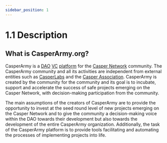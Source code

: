 ```yaml
---
sidebar_position: 1
---
```


# 1.1 Description

## What is CasperArmy.org?

CasperArmy is a <a href="https://docs.casperarmy.org/docs/PRODUCTS%20AND%20SERVICES/2.2%20DAO">DAO</a> <a href="https://docs.casperarmy.org/docs/PRODUCTS%20AND%20SERVICES/2.3%20Venture%20Capital">VC</a>  <a href="https://casper.army">platform</a> for the <a href="https://casper.network">Casper Network</a> community.  The CasperArmy community and all its activities are independent from external entities such as <a href="https://casperlabs.io">CasperLabs</a> and the <a href="https://casper.network/network/blog/meet-the-casper-association">Casper Association</a>. CasperArmy is created by the community for the community and its goal is to incubate, support and accelerate the success of safe projects emerging on the Casper Network, with decision-making participation from the community.

The main assumptions of the creators of CasperArmy are to provide the opportunity to invest at the seed round level of new projects emerging on the Casper Network and to give the community a decision-making voice within the DAO towards their development but also towards the development of the entire CasperArmy organization. Additionally, the task of the CasperArmy platform is to provide tools facilitating and automating the processes of implementing projects into life.

